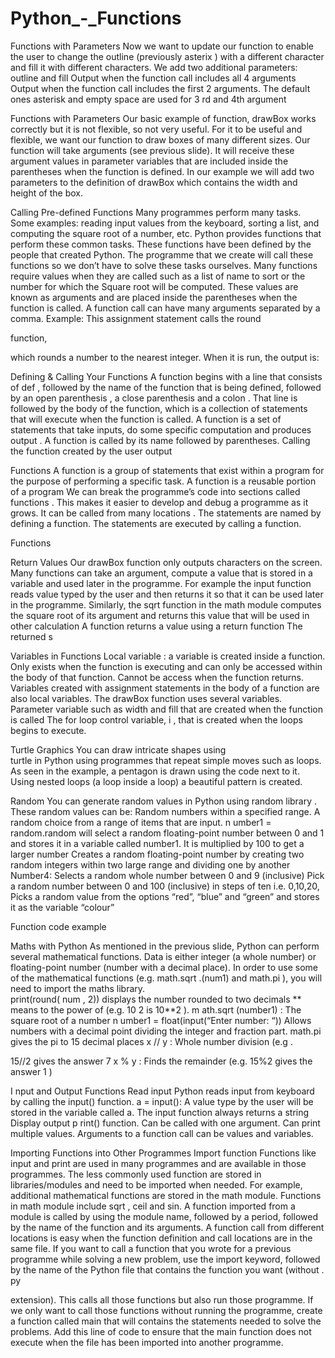 # Python_-_Functions

Functions with Parameters
Now we want to update our function to enable the user to change the outline (previously 
asterix
) with a different character and fill it with different characters. We add two additional parameters: 
outline
 and 
fill
Output when the function call includes all 4 arguments 
Output when the function call includes the first 2 arguments. The default ones asterisk and empty space are used for 3
rd
 and 4th argument

Functions with Parameters
Our basic example of function, 
drawBox
 works correctly but it is not flexible, so not very useful. 
For it to be useful and flexible, we want our function to draw boxes of many different sizes. 
Our function will take 
arguments
 (see 
previous slide). 
It will receive these argument values in 
parameter variables 
that are included inside the parentheses when the function is defined.
In our example we will add two parameters to the definition of 
drawBox
 which contains 
the 
width and height of the box.

Calling Pre-defined Functions
Many programmes perform many tasks. Some examples: reading input values from the keyboard, sorting a list, and computing the square root of a number, etc.
Python provides 
functions
 that perform these common tasks. These functions have been defined by the people that created Python.
The programme that we create will call these functions so we don’t have to solve these tasks ourselves.
Many functions require values when they are called such as a list of name to sort or the number for which the Square root will be computed. These values are known as 
arguments
 and are placed inside the parentheses when the function is called.
A function call can have many arguments separated by a comma.
Example: This assignment statement calls the 
round
 
function,
 
which rounds a number to the nearest integer. When it is run, the output is:

Defining & Calling Your Functions
A function begins with a line that consists of 
def
, followed by the 
name
 of the function that is being defined, followed by an 
open parenthesis
, a 
close parenthesis 
and a 
colon
.
That line is followed by the body of the function, which is a collection of statements that will execute when the function is called.
A 
function
 is a set of statements that take inputs, do some specific computation and produces output
.
A function is called by its name followed by parentheses.
Calling the function created by the user
output

Functions
A 
function
 is a group of statements that exist within a program for the purpose of performing a specific 
task.
A function is a reusable portion of a program
We 
can break the programme’s code into sections called 
functions
.
 This makes it easier to develop and debug a programme as it grows.
It can be called from 
many locations
.
The 
statements are 
named
 by 
defining
 a function. The statements are 
executed
 by 
calling
 a function.

Functions

Return Values
Our 
drawBox
 function only outputs characters on the screen.
Many functions can take an argument, compute a value that is stored in a variable and used later in the programme.
For example the 
input
 function reads value typed by the user and then returns it so that it can be used later in the programme. Similarly, the 
sqrt
 function in the math module computes the square root of its argument and returns this value that will be used in other calculation
A function returns a value using a 
return
 function
The returned s

Variables in Functions
Local variable
: a variable is created inside a function. Only exists when the function is executing and can only be accessed within the body of that function. Cannot be access when the function returns.
Variables created with assignment statements in the body of a function are also local variables.
The 
drawBox
 function uses several variables.
Parameter variable such as 
width
 and 
fill
 that are created when the function is called
The 
for
 loop control variable, 
i
, that is created when the loops begins to execute.

Turtle Graphics
You can draw intricate shapes using  
turtle
 in Python using programmes 
that repeat simple 
moves such as loops.
As seen in the example, a pentagon is drawn using the code next to it.
Using
 nested 
loops (a loop inside a loop) a beautiful pattern is created.

Random
You can generate random values in Python using 
random 
library
.
These random values can be:
Random numbers  within a specified range.
A
 random choice from a range of items that are input.
n
umber1 = random.random 
will select a random floating-point number between 0 and 1 and stores it in a variable called number1. It is multiplied by 100 to get a larger number
Creates a random floating-point number by creating two random integers within two large range and dividing one by another
Number4: Selects a random whole number between 0 and 9 (inclusive)
Pick a random number between 0 and 100 (inclusive) in steps of ten i.e. 0,10,20,
Picks a random value from the options “red”, “blue” and “green” and stores it as the variable “colour”

Function code example

Maths with Python
As mentioned in the previous slide, Python can perform several mathematical functions. Data is either integer (a whole number) or floating-point number (number with a decimal place). In order to use some of the mathematical functions (e.g. 
math.sqrt
.(num1) 
and 
math.pi
), you will need to import the maths library.  
print(round(
num
, 2)) 
displays the number rounded to two decimals
**
 means to the power of (e.g. 
10
2
 is 
10**2
).
m
ath.sqrt
(number1)
: The square root of a number
n
umber1 = float(input(“Enter number: “))
 Allows numbers with a decimal point dividing the integer and fraction part.
math.pi
 gives the pi to 15 decimal places
x
 // y
: Whole number division (e.g
.
 
15//2 
gives the answer 
7
x
 % y
: Finds the remainder (e.g. 
15%2
 gives the answer 
1
)

I
nput and Output Functions
Read input
Python reads input from keyboard by calling the 
input()
 function.
a = input(): 
A value type by the user will be stored in the variable called a.
The input function always returns a string
Display output
p
rint() 
function. 
Can be called with one argument.
Can print multiple values.
Arguments to a function call can be values and variables. 

Importing Functions into Other Programmes
Import function
Functions like input and print are used in many programmes and are available in those programmes. The less commonly used function are stored in  libraries/modules and need to be imported when needed.
For example, additional mathematical functions are stored in the 
math
 module. Functions in 
math
 module include 
sqrt
, 
ceil
 and 
sin.
A function imported from a module is called by using the module name, followed by a period, followed by the name of the function and its arguments. 
A function call from different locations is easy when the function definition and call locations are in the same file.
If you want to call a function that you wrote for a previous programme while solving a new problem, use the 
import 
keyword, followed by the name of the Python file that contains the function you want (without 
.
py
 
extension). This calls all those functions but also run those programme.
If we only want to call those functions without running the programme, create a function called 
main
 that will contains the statements needed to solve the problems.  Add this line of code to ensure that the 
main
 function does not execute when the file has been imported into another programme.


